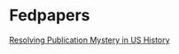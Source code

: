 # Fedpapers
[Resolving Publication Mystery in US History](https://github.com/toraaglobal/Fedpapers/blob/master/IST738_TextMining_Project.pdf)
